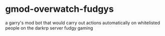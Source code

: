# gmod-overwatch-fudgys
a garry's mod bot that would carry out actions automatically on whitelisted people on the darkrp server fudgy gaming

